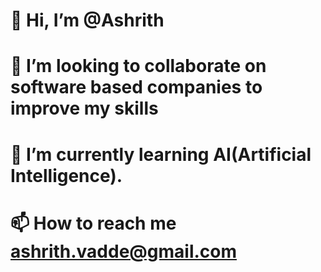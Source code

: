 # 👋 Hi, I’m @Ashrith
# 👯 I’m looking to collaborate on software based companies to improve my skills
# 🌱 I’m currently learning AI(Artificial Intelligence).
# 📫 How to reach me ashrith.vadde@gmail.com

<!--
**ashrith01/ashrith01** is a ✨ _special_ ✨ repository because its `README.md` (this file) appears on your GitHub profile.

Here are some ideas to get you started:

- 🔭 I’m currently working on ...
- 🌱 I’m currently learning ...
- 👯 I’m looking to collaborate on ...
- 🤔 I’m looking for help with ...
- 💬 Ask me about ...
- 📫 How to reach me: ...
- 😄 Pronouns: ...
- ⚡ Fun fact: ...
-->
